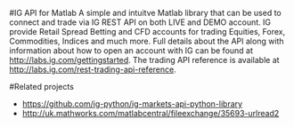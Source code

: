 #IG API for Matlab
A simple and intuitve Matlab library that can be used to connect and trade via IG REST API on both LIVE and DEMO account.
IG provide Retail Spread Betting and CFD accounts for trading Equities, Forex, Commodities, Indices and much more.
Full details about the API along with information about how to open an account with IG can be found at http://labs.ig.com/gettingstarted. 
The trading API reference is available at http://labs.ig.com/rest-trading-api-reference.

#Related projects
- https://github.com/ig-python/ig-markets-api-python-library
- http://uk.mathworks.com/matlabcentral/fileexchange/35693-urlread2


